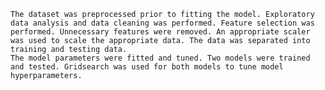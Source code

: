 	The dataset was preprocessed prior to fitting the model. Exploratory data analysis and data cleaning was performed. Feature selection was performed. Unnecessary features were removed. An appropriate scaler was used to scale the appropriate data. The data was separated into training and testing data. 
	The model parameters were fitted and tuned. Two models were trained and tested. Gridsearch was used for both models to tune model hyperparameters. 
